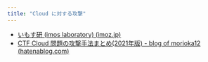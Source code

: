 ```yaml
---
title: "Cloud に対する攻撃"
---
```


- [いもす研 (imos laboratory) (imoz.jp)](https://imoz.jp/note/onlinejudge.html)
- [CTF Cloud 問題の攻撃手法まとめ(2021年版) - blog of morioka12 (hatenablog.com)](https://scgajge12.hatenablog.com/entry/ctf_cloud_2021)